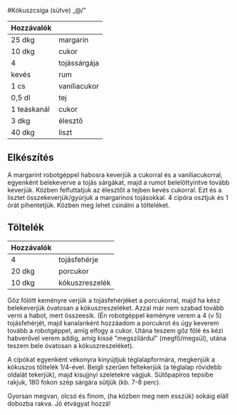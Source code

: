 #Kókuszcsiga (sütve) \_@/”


| Hozzávalók  |              |
|-------------|--------------|
| 25 dkg      | margarin     |
| 10 dkg      | cukor        |
| 4           | tojássárgája |
| kevés       | rum          |
| 1 cs        | vaníliacukor |
| 0,5 dl      | tej          |
| 1 teáskanál | cukor        |
| 3 dkg       | élesztő      |
| 40 dkg      | liszt        |


## Elkészítés
A margarint robotgéppel habosra keverjük a cukorral és a vaníliacukorral, egyenként belekeverve a tojás sárgákat, majd a rumot belelöttyintve tovább keverjük. Közben felfuttatjuk az élesztőt a tejben kevés cukorral. Ezt és a lisztet összekeverjük/gyúrjuk a margarinos tojásokkal. 4 cipóra osztjuk és 1 órát pihentetjük. Közben meg lehet csinálni a tölteléket.


## Töltelék


| Hozzávalók |                |
|------------|----------------|
| 4          | tojásfehérje   |
| 20 dkg     | porcukor       |
| 10 dkg     | kókuszreszelék |


Gőz fölött keményre verjük a tojásfehérjéket a porcukorral, majd ha kész belekeverjük óvatosan a kókuszreszeléket. Azzal már nem szabad tovább verni a habot, mert összeesik. (Én robotgéppel keményre verem a 4 (v 5) tojásfehérjét, majd kanalanként hozzáadom a porcukrot és úgy keverem tovább a robotgéppel, amíg elfogy a cukor. Utána teszem gőz fölé és kézi habverővel verem addig, amíg kissé "megszilárdul" (megfő/megsül), utána teszem bele óvatosan a kókuszreszeléket).


A cipókat egyenként vékonyra kinyújtjuk téglalapformára, megkenjük a kókuszos töltelék 1/4-ével. Beigli szerűen feltekerjük (a téglalap rövidebb oldalát tekerjük), majd kisujjnyi szeletekre vágjuk. Sütőpapíros tepsibe rakjuk, 180 fokon szép sárgára sütjük (kb. 7-8 perc).


Gyorsan megvan, olcsó és finom, (ha közben meg nem esszük) sokáig eláll dobozba rakva.
Jó étvágyat hozzá!
